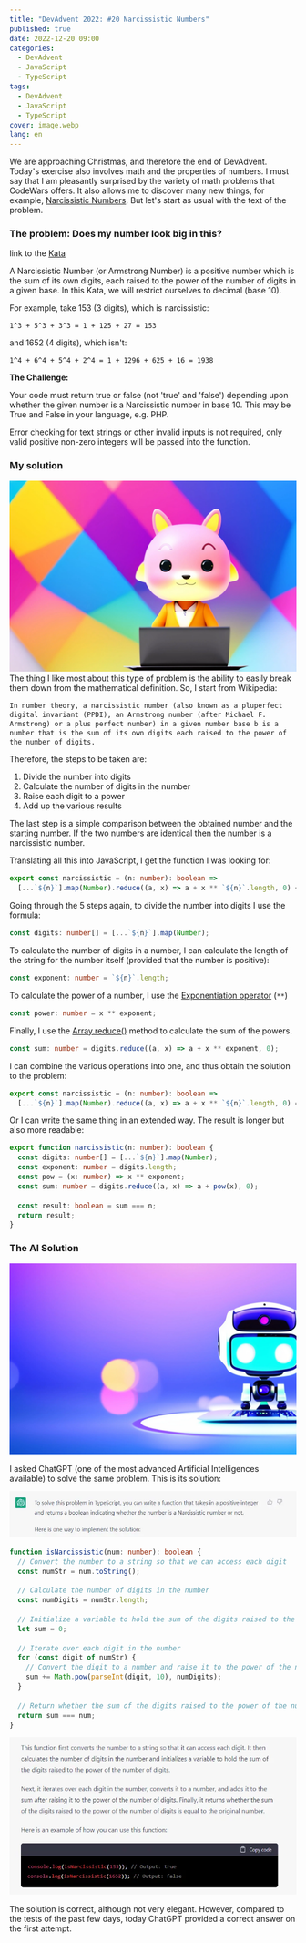 ```yaml
---
title: "DevAdvent 2022: #20 Narcissistic Numbers"
published: true
date: 2022-12-20 09:00
categories:
  - DevAdvent
  - JavaScript
  - TypeScript
tags:
  - DevAdvent
  - JavaScript
  - TypeScript
cover: image.webp
lang: en
---
```


We are approaching Christmas, and therefore the end of DevAdvent. Today's exercise also involves math and the properties of numbers. I must say that I am pleasantly surprised by the variety of math problems that CodeWars offers. It also allows me to discover many new things, for example, [Narcissistic Numbers](https://en.wikipedia.org/wiki/Narcissistic_number). But let's start as usual with the text of the problem.

### The problem: Does my number look big in this?

link to the [Kata](https://www.codewars.com/kata/5287e858c6b5a9678200083c)

A Narcissistic Number (or Armstrong Number) is a positive number which is the sum of its own digits, each raised to the power of the number of digits in a given base. In this Kata, we will restrict ourselves to decimal (base 10).

For example, take 153 (3 digits), which is narcissistic:

```
1^3 + 5^3 + 3^3 = 1 + 125 + 27 = 153
```

and 1652 (4 digits), which isn't:

```
1^4 + 6^4 + 5^4 + 2^4 = 1 + 1296 + 625 + 16 = 1938
```

**The Challenge:**

Your code must return true or false (not 'true' and 'false') depending upon whether the given number is a Narcissistic number in base 10. This may be True and False in your language, e.g. PHP.

Error checking for text strings or other invalid inputs is not required, only valid positive non-zero integers will be passed into the function.

### My solution

![Immagine](./image-3.webp)
The thing I like most about this type of problem is the ability to easily break them down from the mathematical definition. So, I start from Wikipedia:

```
In number theory, a narcissistic number (also known as a pluperfect digital invariant (PPDI), an Armstrong number (after Michael F. Armstrong) or a plus perfect number) in a given number base b is a number that is the sum of its own digits each raised to the power of the number of digits.
```

Therefore, the steps to be taken are:

1. Divide the number into digits
2. Calculate the number of digits in the number
3. Raise each digit to a power
4. Add up the various results

The last step is a simple comparison between the obtained number and the starting number. If the two numbers are identical then the number is a narcissistic number.

Translating all this into JavaScript, I get the function I was looking for:

```ts
export const narcissistic = (n: number): boolean =>
  [...`${n}`].map(Number).reduce((a, x) => a + x ** `${n}`.length, 0) === n;
```

Going through the 5 steps again, to divide the number into digits I use the formula:

```ts
const digits: number[] = [...`${n}`].map(Number);
```

To calculate the number of digits in a number, I can calculate the length of the string for the number itself (provided that the number is positive):

```ts
const exponent: number = `${n}`.length;
```

To calculate the power of a number, I use the [Exponentiation operator](https://developer.mozilla.org/en-US/docs/Web/JavaScript/Reference/Operators/Exponentiation) (`**`)

```ts
const power: number = x ** exponent;
```

Finally, I use the [Array.reduce()](https://developer.mozilla.org/en-US/docs/Web/JavaScript/Reference/Global_Objects/Array/reduce) method to calculate the sum of the powers.

```ts
const sum: number = digits.reduce((a, x) => a + x ** exponent, 0);
```

I can combine the various operations into one, and thus obtain the solution to the problem:

```ts
export const narcissistic = (n: number): boolean =>
  [...`${n}`].map(Number).reduce((a, x) => a + x ** `${n}`.length, 0) === n;
```

Or I can write the same thing in an extended way. The result is longer but also more readable:

```ts
export function narcissistic(n: number): boolean {
  const digits: number[] = [...`${n}`].map(Number);
  const exponent: number = digits.length;
  const pow = (x: number) => x ** exponent;
  const sum: number = digits.reduce((a, x) => a + pow(x), 0);

  const result: boolean = sum === n;
  return result;
}
```

### The AI Solution

![Immagine](./image-2.webp)

I asked ChatGPT (one of the most advanced Artificial Intelligences available) to solve the same problem. This is its solution:

![Immagine](./ai-01.webp)

```ts
function isNarcissistic(num: number): boolean {
  // Convert the number to a string so that we can access each digit
  const numStr = num.toString();

  // Calculate the number of digits in the number
  const numDigits = numStr.length;

  // Initialize a variable to hold the sum of the digits raised to the power of the number of digits
  let sum = 0;

  // Iterate over each digit in the number
  for (const digit of numStr) {
    // Convert the digit to a number and raise it to the power of the number of digits
    sum += Math.pow(parseInt(digit, 10), numDigits);
  }

  // Return whether the sum of the digits raised to the power of the number of digits is equal to the original number
  return sum === num;
}
```

![Immagine](./ai-02.webp)

The solution is correct, although not very elegant. However, compared to the tests of the past few days, today ChatGPT provided a correct answer on the first attempt.
